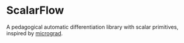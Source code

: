 # ScalarFlow

A pedagogical automatic differentiation library with scalar primitives, inspired
by [micrograd](https://github.com/karpathy/micrograd).
